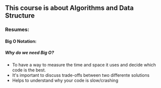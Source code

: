 ## This course is about Algorithms and Data Structure

### Resumes:

#### Big O Notation:

##### Why do we need Big O?

- To have a way to measure the time and space it uses and decide which code is the best.
- It's important to discuss trade-offs between two differente solutions
- Helps to understand why your code is slow/crashing 

